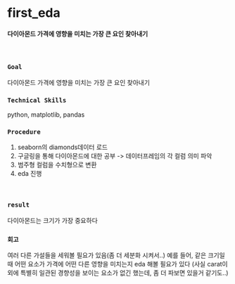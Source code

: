 # first_eda
#### 다이아몬드 가격에 영향을 미치는 가장 큰 요인 찾아내기
<br/>

### `Goal`
다이아몬드 가격에 영향을 미치는 가장 큰 요인 찾아내기
<br/>

### `Technical Skills`
python, matplotlib, pandas
<br/>

### `Procedure`
1. seaborn의 diamonds데이터 로드
2. 구글링을 통해 다이아몬드에 대한 공부 -> 데이터프레임의 각 컬럼 의미 파악
3. 범주형 컬럼을 수치형으로 변환
4. eda 진행
<br/>

### `result`
다이아몬드는 크기가 가장 중요하다
<br/>

### `회고`
여러 다른 가설들을 세워볼 필요가 있음(좀 더 세분화 시켜서..)
예를 들어, 같은 크기일때 어떤 요소가 가격에 어떤 다른 영향을 미치는지 eda 해볼 필요가 있다
(사실 carat이외에 특별히 일관된 경향성을 보이는 요소가 없긴 했는데, 좀 더 파보면 있을거 같기도..)



